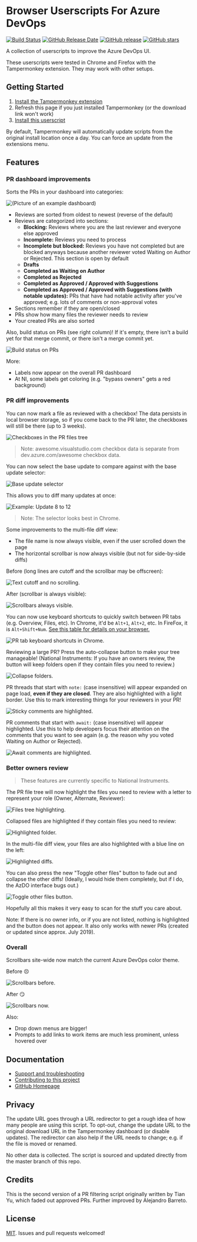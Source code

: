 # Browser Userscripts For Azure DevOps

[![Build Status](https://dev.azure.com/alejandro5042/Public/_apis/build/status/alejandro5042.azdo-userscripts?branchName=master)](https://dev.azure.com/alejandro5042/Public/_build/latest?definitionId=3&branchName=master) [![GitHub Release Date](https://img.shields.io/github/release-date/alejandro5042/azdo-userscripts.svg)](https://github.com/alejandro5042/azdo-userscripts/releases) [![GitHub release](https://img.shields.io/github/release/alejandro5042/azdo-userscripts.svg)](https://github.com/alejandro5042/azdo-userscripts/releases) [![GitHub stars](https://img.shields.io/github/stars/alejandro5042/azdo-userscripts.svg?style=social)](https://github.com/alejandro5042/azdo-userscripts)

A collection of userscripts to improve the Azure DevOps UI.

These userscripts were tested in Chrome and Firefox with the Tampermonkey extension. They may work with other setups.

## Getting Started

1. [Install the Tampermonkey extension](https://tampermonkey.net/)
2. Refresh this page if you just installed Tampermonkey (or the download link won't work)
3. [Install this userscript](https://github.com/alejandro5042/azdo-userscripts/raw/master/src/azdo-pr-dashboard.user.js)

By default, Tampermonkey will automatically update scripts from the original install location once a day. You can force an update from the extensions menu.

## Features

### PR dashboard improvements

Sorts the PRs in your dashboard into categories:

![(Picture of an example dashboard)](assets/azdo-pr-dashboard-example.png)

- Reviews are sorted from oldest to newest (reverse of the default)
- Reviews are categorized into sections:
  - **Blocking:** Reviews where you are the last reviewer and everyone else approved
  - **Incomplete:** Reviews you need to process
  - **Incomplete but blocked:** Reviews you have not completed but are blocked anyways because another reviewer voted Waiting on Author or Rejected. This section is open by default
  - **Drafts**
  - **Completed as Waiting on Author**
  - **Completed as Rejected**
  - **Completed as Approved / Approved with Suggestions**
  - **Completed as Approved / Approved with Suggestions (with notable updates):** PRs that have had notable activity after you've approved; e.g. lots of comments or non-approval votes
- Sections remember if they are open/closed
- PRs show how many files the reviewer needs to review
- Your created PRs are also sorted

Also, build status on PRs (see right column)! If it's empty, there isn't a build yet for that merge commit, or there isn't a merge commit yet.

![Build status on PRs](assets/build-status.png)

More:

- Labels now appear on the overall PR dashboard
- At NI, some labels get coloring (e.g. "bypass owners" gets a red background)

### PR diff improvements

You can now mark a file as reviewed with a checkbox! The data persists in local browser storage, so if you come back to the PR later, the checkboxes will still be there (up to 3 weeks).

![Checkboxes in the PR files tree](assets/file-checkboxes.png)

> Note: awesome.visualstudio.com checkbox data is separate from dev.azure.com/awesome checkbox data.

You can now select the base update to compare against with the base update selector:

![Base update selector](assets/base-update-selector.png)

This allows you to diff many updates at once:

![Example: Update 8 to 12](assets/diff-many-updates.png)

> Note: The selector looks best in Chrome.

Some improvements to the multi-file diff view:

- The file name is now always visible, even if the user scrolled down the page
- The horizontal scrollbar is now always visible (but not for side-by-side diffs)

Before (long lines are cutoff and the scrollbar may be offscreen):

![Text cutoff and no scrolling.](assets/before-pr-diff-scroll-improvements.png)

After (scrollbar is always visible):

![Scrollbars always visible.](assets/after-pr-diff-scroll-improvements.png)

You can now use keyboard shortcuts to quickly switch between PR tabs (e.g. Overview, Files, etc). In Chrome, it'd be `Alt+1`, `Alt+2`, etc. In FireFox, it is `Alt+Shift+Num`. [See this table for details on your browser.](https://developer.mozilla.org/en-US/docs/Web/HTML/Global_attributes/accesskey)

![PR tab keyboard shortcuts in Chrome.](assets/pr-tab-accesskeys.png)

Reviewing a large PR? Press the auto-collapse button to make your tree manageable! (National Instruments: If you have an owners review, the button will keep folders open if they contain files you need to review.)

![Collapse folders.](assets/collapse-folders.png)

PR threads that start with `note:` (case insensitive) will appear expanded on page load, **even if they are closed**. They are also highlighted with a light border. Use this to mark interesting things for your reviewers in your PR!

![Sticky comments are highlighted.](assets/sticky-comment-highlighting.png)

PR comments that start with `await:` (case insensitive) will appear highlighted. Use this to help developers focus their attention on the comments that you want to see again (e.g. the reason why you voted Waiting on Author or Rejected).

![Await comments are highlighted.](assets/await-comments.png)

### Better owners review

> These features are currently specific to National Instruments.

The PR file tree will now highlight the files you need to review with a letter to represent your role (Owner, Alternate, Reviewer):

![Files tree highlighting.](assets/owners-file-tree.png)

Collapsed files are highlighted if they contain files you need to review:

![Highlighted folder.](assets/owners-collapsed-folders.png)

In the multi-file diff view, your files are also highlighted with a blue line on the left:

![Highlighted diffs.](assets/owners-diff-highlight.png)

You can also press the new "Toggle other files" button to fade out and collapse the other diffs! (Ideally, I would hide them completely, but if I do, the AzDO interface bugs out.)

![Toggle other files button.](assets/owners-toggle-other-files.png)

Hopefully all this makes it very easy to scan for the stuff you care about.

Note: If there is no owner info, or if you are not listed, nothing is highlighted and the button does not appear. It also only works with newer PRs (created or updated since approx. July 2019).

### Overall

Scrollbars site-wide now match the current Azure DevOps color theme.

Before :persevere:

![Scrollbars before.](assets/scrollbars-before.png)

After :smirk:

![Scrollbars now.](assets/scrollbars-after.png)

Also:

- Drop down menus are bigger!
- Prompts to add links to work items are much less prominent, unless hovered over

## Documentation

- [Support and troubleshooting](SUPPORT.md)
- [Contributing to this project](CONTRIBUTING.md)
- [GitHub Homepage](https://github.com/alejandro5042/azdo-userscripts)

## Privacy

The update URL goes through a URL redirector to get a rough idea of how many people are using this script. To opt-out, change the update URL to the original download URL in the Tampermonkey dashboard (or disable updates). The redirector can also help if the URL needs to change; e.g. if the file is moved or renamed.

No other data is collected. The script is sourced and updated directly from the master branch of this repo.

## Credits

This is the second version of a PR filtering script originally written by Tian Yu, which faded out approved PRs. Further improved by Alejandro Barreto.

## License

[MIT](LICENSE). Issues and pull requests welcomed!
